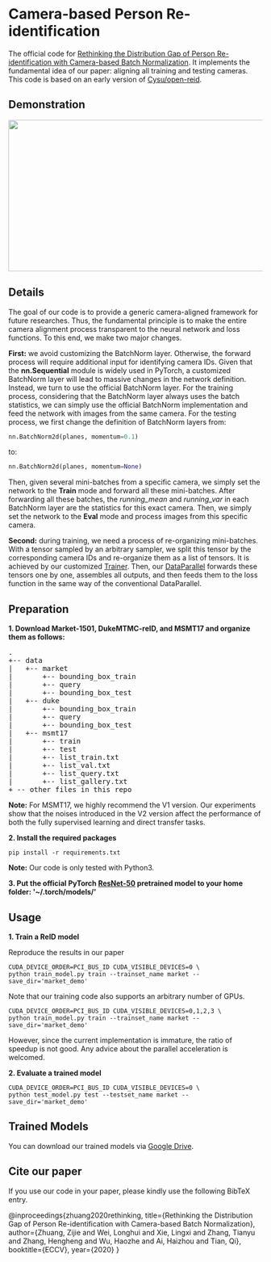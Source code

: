 # Camera-based Person Re-identification
The official code for [Rethinking the Distribution Gap of Person Re-identification with Camera-based Batch Normalization](https://arxiv.org/abs/2001.08680).
It implements the fundamental idea of our paper: aligning all training and testing cameras.
This code is based on an early version of [Cysu/open-reid](https://github.com/Cysu/open-reid).

## Demonstration

<img src="https://github.com/automan000/Camera-based-Person-ReID/blob/final_eval/demonstration.jpg" width="623" height="300">

## Details

The goal of our code is to provide a generic camera-aligned framework for future researches.
Thus, the fundamental principle is to make the entire camera alignment process transparent to the neural network and loss functions.
To this end, we make two major changes.

**First:** we avoid customizing the BatchNorm layer. Otherwise, the forward process will require additional input for identifying camera IDs.
Given that the **nn.Sequential** module is widely used in PyTorch, a customized BatchNorm layer will lead to massive changes in the network definition.
Instead, we turn to use the official BatchNorm layer.
For the training process, considering that the BatchNorm layer always uses the batch statistics, we can simply use the official BatchNorm implementation and feed the network with images from the same camera.
For the testing process, we first change the definition of BatchNorm layers from:
```python
nn.BatchNorm2d(planes, momentum=0.1)
```
to:
```python
nn.BatchNorm2d(planes, momentum=None)
```
Then, given several mini-batches from a specific camera, we simply set the network to the **Train** mode and forward all these mini-batches.
After forwarding all these batches, the *running_mean* and *running_var* in each BatchNorm layer are the statistics for this exact camera.
Then, we simply set the network to the **Eval** mode and process images from this specific camera.


**Second:** during training, we need a process of re-organizing mini-batches.
With a tensor sampled by an arbitrary sampler, we split this tensor by the corresponding camera IDs and re-organize them as a list of tensors.
It is achieved by our customized [Trainer](https://https://github.com/automan000/Camera-based-Person-ReID/blob/master/frameworks/training/trainer.py).
Then, our [DataParallel](https://https://github.com/automan000/Camera-based-Person-ReID/blob/master/frameworks/training/data_parallel.py) forwards these tensors one by one, assembles all outputs, and then feeds them to the loss function in the same way of the conventional DataParallel.



## Preparation

**1. Download Market-1501, DukeMTMC-reID, and MSMT17 and organize them as follows:**
<pre>
.
+-- data
|   +-- market
|       +-- bounding_box_train
|       +-- query
|       +-- bounding_box_test
|   +-- duke
|       +-- bounding_box_train
|       +-- query
|       +-- bounding_box_test
|   +-- msmt17
|       +-- train
|       +-- test
|       +-- list_train.txt
|       +-- list_val.txt
|       +-- list_query.txt
|       +-- list_gallery.txt
+ -- other files in this repo
</pre>

**Note:**
For MSMT17, we highly recommend the V1 version.
Our experiments show that the noises introduced in the V2 version affect the performance of both the fully supervised learning and direct transfer tasks.


**2. Install the required packages**
```console
pip install -r requirements.txt
```
**Note:**
Our code is only tested with Python3.


**3. Put the official PyTorch [ResNet-50](https://download.pytorch.org/models/resnet50-19c8e357.pth) pretrained model to your home folder: 
'~/.torch/models/'**

## Usage
**1. Train a ReID model**

Reproduce the results in our paper

```console
CUDA_DEVICE_ORDER=PCI_BUS_ID CUDA_VISIBLE_DEVICES=0 \
python train_model.py train --trainset_name market --save_dir='market_demo'
```

Note that our training code also supports an arbitrary number of GPUs.

```console
CUDA_DEVICE_ORDER=PCI_BUS_ID CUDA_VISIBLE_DEVICES=0,1,2,3 \
python train_model.py train --trainset_name market --save_dir='market_demo'
```

However, since the current implementation is immature, the ratio of speedup is not good.
Any advice about the parallel acceleration is welcomed.


**2. Evaluate a trained model**
```console
CUDA_DEVICE_ORDER=PCI_BUS_ID CUDA_VISIBLE_DEVICES=0 \
python test_model.py test --testset_name market --save_dir='market_demo'
```

## Trained Models

You can download our trained models via [Google Drive](https://drive.google.com/drive/folders/1oxO6W9VAReKx2QrJNesN2X-O6mNOVsEd?usp=sharing).


## Cite our paper

If you use our code in your paper, please kindly use the following BibTeX entry.

@inproceedings{zhuang2020rethinking,
  title={Rethinking the Distribution Gap of Person Re-identification with Camera-based Batch Normalization},
  author={Zhuang, Zijie and Wei, Longhui and Xie, Lingxi and Zhang, Tianyu and Zhang, Hengheng and Wu, Haozhe and Ai, Haizhou and Tian, Qi},
  booktitle={ECCV},
  year={2020}
}